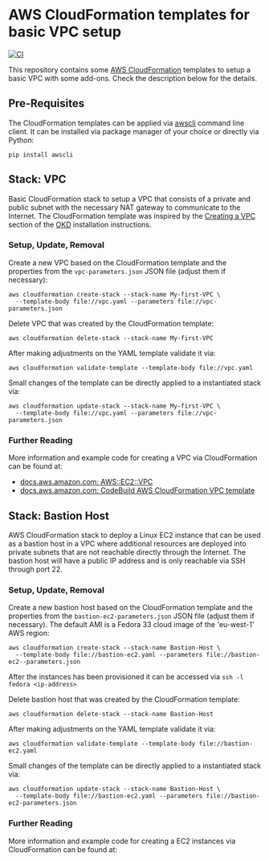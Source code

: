 # AWS CloudFormation templates for basic VPC setup

[![CI](https://github.com/ganto/aws-cloudformation-vpc/actions/workflows/ci.yaml/badge.svg)](https://github.com/ganto/aws-cloudformation-vpc/actions/workflows/ci.yaml)

This repository contains some [AWS CloudFormation](https://aws.amazon.com/cloudformation/) templates to setup a basic VPC with some add-ons. Check the description below for the details.

## Pre-Requisites

The CloudFormation templates can be applied via [awscli](https://aws.amazon.com/cli/) command line client. It can be installed via package manager of your choice or directly via Python:
```
pip install awscli
```

## Stack: VPC

Basic CloudFormation stack to setup a VPC that consists of a private and public subnet with the necessary NAT gateway to communicate to the Internet. The CloudFormation template was inspired by the [Creating a VPC](https://docs.okd.io/latest/installing/installing_aws/installing-aws-user-infra.html#installation-creating-aws-vpc_installing-aws-user-infra) section of the [OKD](https://okd.io) installation instructions.

### Setup, Update, Removal 

Create a new VPC based on the CloudFormation template and the properties from the `vpc-parameters.json` JSON file (adjust them if necessary):
```
aws cloudformation create-stack --stack-name My-first-VPC \
  --template-body file://vpc.yaml --parameters file://vpc-parameters.json
```

Delete VPC that was created by the CloudFormation template:
```
aws cloudformation delete-stack --stack-name My-first-VPC
```

After making adjustments on the YAML template validate it via:
```
aws cloudformation validate-template --template-body file://vpc.yaml
```

Small changes of the template can be directly applied to a instantiated stack via:
```
aws cloudformation update-stack --stack-name My-first-VPC \
  --template-body file://vpc.yaml --parameters file://vpc-parameters.json
```

### Further Reading

More information and example code for creating a VPC via CloudFormation can be found at:
* [docs.aws.amazon.com: AWS::EC2::VPC](https://docs.aws.amazon.com/AWSCloudFormation/latest/UserGuide/aws-resource-ec2-vpc.html)
* [docs.aws.amazon.com: CodeBuild AWS CloudFormation VPC template](https://docs.aws.amazon.com/codebuild/latest/userguide/cloudformation-vpc-template.html)


## Stack: Bastion Host

AWS CloudFormation stack to deploy a Linux EC2 instance that can be used as a bastion host in a VPC where additional resources are deployed into private subnets that are not reachable directly through the Internet. The bastion host will have a public IP address and is only reachable via SSH through port 22.

### Setup, Update, Removal 

Create a new bastion host based on the CloudFormation template and the properties from the `bastion-ec2-parameters.json` JSON file (adjust them if necessary). The default AMI is a Fedora 33 cloud image of the 'eu-west-1' AWS region:
```
aws cloudformation create-stack --stack-name Bastion-Host \
  --template-body file://bastion-ec2.yaml --parameters file://bastion-ec2--parameters.json
```
After the instances has been provisioned it can be accessed via `ssh -l fedora <ip-address>`

Delete bastion host that was created by the CloudFormation template:
```
aws cloudformation delete-stack --stack-name Bastion-Host
```

After making adjustments on the YAML template validate it via:
```
aws cloudformation validate-template --template-body file://bastion-ec2.yaml
```

Small changes of the template can be directly applied to a instantiated stack via:
```
aws cloudformation update-stack --stack-name Bastion-Host \
  --template-body file://bastion-ec2.yaml --parameters file://bastion-ec2-parameters.json
```

### Further Reading

More information and example code for creating a EC2 instances via CloudFormation can be found at:
